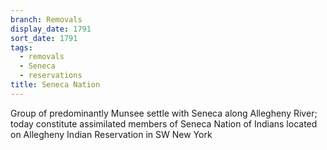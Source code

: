 ```yaml
---
branch: Removals
display_date: 1791
sort_date: 1791
tags:
  - removals
  - Seneca
  - reservations
title: Seneca Nation
---
```


Group of predominantly Munsee settle with Seneca along Allegheny River; today constitute assimilated members of Seneca Nation of Indians located on Allegheny Indian Reservation in SW New York
